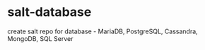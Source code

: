 # salt-database
create salt repo for database - MariaDB, PostgreSQL, Cassandra, MongoDB, SQL Server
